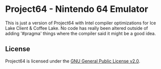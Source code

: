 # Project64 - Nintendo 64 Emulator

This is just a version of Project64 with Intel compiler optimizations for Ice Lake Client & Coffee Lake. No code has really been altered outside of adding '#pragma' things where the compiler said it might be a good idea.

## License

Project64 is licensed under the
[GNU General Public License v2.0](https://www.gnu.org/licenses/old-licenses/gpl-2.0.en.html).
